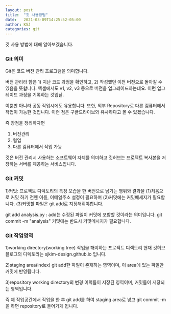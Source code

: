 ```yaml
---
layout: post
title:  "깃 사용방법"
date:   2021-03-09T14:25:52-05:00
author: KSJ
categories: git
---
```


깃 사용 방법에 대해 알아보겠습니다.

### Git 의미
Git은 코드 버전 관리 프로그램을 의미합니다.

버전 관리라 함은 1) 지난 코드 과정을 확인하고, 2) 작성했던 이전 버전으로 돌아갈 수 있음을 뜻합니다.
엑셀에서도 v1, v2, v3 등으로 버전을 업그레이드하는데요. 이런 업그레이드 과정을 기록하는 것입닏.

이뿐만 아니라 공동 작업시에도 유용합니다.
또한, 외부 Repository로 다른 컴퓨터에서 작업이 가능한 것입니다.
이런 점은 구글드라이브와 유사하다고 볼 수 있겠습니다.

즉 장점을 정리하자면
1) 버전관리
2) 협업
3) 다른 컴퓨터에서 작업 가능

깃은 버전 관리시 사용하는 소프트웨어 자체를 의미하고
깃허브는 프로젝트 복사본을 저장하는 서버를 제공하는 서비스입니다.


### Git 커밋
1)커밋: 프로젝트 디렉토리의 특정 모습을 한 버전으로 남기는 행위와 결과물
(1)처음으로 커밋 하기 전엔 이름, 이메일주소 설정이 필요하며
(2)커밋에는 커밋메세지가 필요합니다.
(3)커밋할 파일은 git add로 지정해줘야합니다. 

git add analysis.py : add는 수정된 파일이 커밋에 포함할 것이라는 의미입니다.
git commit -m "analysis"
커밋에는 반드시 커밋메시지가 필요합니다.

### Git 작업영역
1)working directory(working tree)
작업을 해야하는 프로젝트 디렉토리
현재 깃허브 블로그의 디렉토리는 sjkim-design.github.io 입니다.

2)staging area(index)
git add한 파일이 존재하는 영역이며, 이 area에 있는 파일만 커밋에 반영됩니다.

3)repository
working directory의 변경 이력들이 저장된 영역이며,
커밋들이 저장되는 영역입니다.

즉 제 작업공간에서 작업을 한 후 git add를 하여 staging area로 넣고
git commit -m을 하면 repository로 들어가게 됩니다.


